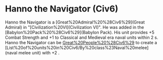 # Hanno the Navigator (Civ6)

Hanno the Navigator is a [Great%20Admiral%20%28Civ6%29](Great Admiral) in "[Civilization%20VI](Civilization VI)". He was added in the [Babylon%20Pack%20%28Civ6%29](Babylon Pack).
His unit provides +5 Combat Strength and +1 to Classical and Medieval era naval units within 2 s. 
Hanno the Navigator can be [Great%20People%20%28Civ6%29](retired) to create a [List%20of%20units%20in%20Civ6/By%20class%23Naval%20melee](naval melee unit) with +2 .